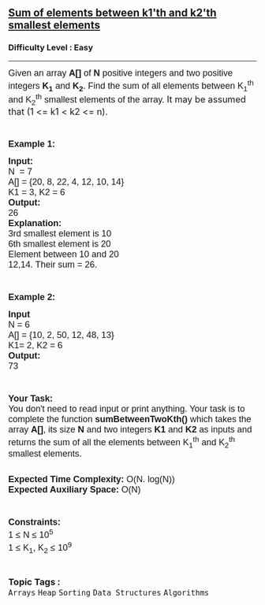 <h2><a href="https://practice.geeksforgeeks.org/problems/sum-of-elements-between-k1th-and-k2th-smallest-elements3133/1">Sum of elements between k1'th and k2'th smallest elements</a></h2><h3>Difficulty Level : Easy</h3><hr><div class="problems_problem_content__Xm_eO"><p><span style="font-family:arial,helvetica,sans-serif"><span style="font-size:18px">Given an array <strong>A[]</strong>&nbsp;of <strong>N</strong>&nbsp;positive&nbsp;integers and two positive integers <strong>K<sub>1</sub></strong> and <strong>K<sub>2</sub></strong>. Find the sum of all elements between K<sub>1</sub><sup>th</sup> and&nbsp;K<sub>2</sub><sup>th</sup> smallest elements of the array.&nbsp;</span></span><span style="font-size:18px">It may be assumed that (1 &lt;= k1 &lt; k2 &lt;= n).</span></p>

<p>&nbsp;</p>

<p><span style="font-family:arial,helvetica,sans-serif"><span style="font-size:18px"><strong>Example 1:</strong></span></span></p>

<pre><span style="font-family:arial,helvetica,sans-serif"><span style="font-size:18px"><strong>Input:</strong></span><span style="font-size:18px">
N  = 7
A[] = {20, 8, 22, 4, 12, 10, 14}
K1 = 3, K2 = 6
<strong>Output:</strong></span>
<span style="font-size:18px">26
<strong>Explanation:</strong></span><span style="font-size:18px">
3rd smallest element is 10
6th smallest element is 20
Element between 10 and 20 
12,14. Their sum = 26.</span></span></pre>

<p>&nbsp;</p>

<p><span style="font-family:arial,helvetica,sans-serif"><span style="font-size:18px"><strong>Example 2:</strong></span></span></p>

<pre><span style="font-family:arial,helvetica,sans-serif"><span style="font-size:18px"><strong>Input</strong>
N = 6
A[] = {10, 2, 50, 12, 48, 13}
K1= 2, K2 = 6
<strong>Output:</strong></span><span style="font-size:18px">
73</span></span></pre>

<p>&nbsp;</p>

<p><span style="font-family:arial,helvetica,sans-serif"><span style="font-size:18px"><strong>Your Task:&nbsp;&nbsp;</strong><br>
You don't need to read input or print anything. Your task is to complete the function&nbsp;<strong>sumBetweenTwoKth()</strong>&nbsp;which takes the array <strong>A[]</strong>, its size <strong>N</strong><strong> </strong>and two integers <strong>K1</strong> and <strong>K2</strong> as inputs and returns the sum of all the elements between K<sub>1</sub><sup>th</sup> and K<sub>2</sub><sup>th</sup> smallest elements.</span></span><br>
&nbsp;</p>

<p><span style="font-family:arial,helvetica,sans-serif"><span style="font-size:18px"><strong>Expected Time Complexity:</strong> O(N. log(N))<br>
<strong>Expected Auxiliary Space:</strong> O(N)</span></span></p>

<p>&nbsp;</p>

<p><span style="font-family:arial,helvetica,sans-serif"><span style="font-size:18px"><strong>Constraints:</strong><br>
1 ≤ N ≤ 10<sup>5</sup><br>
1 ≤ K<sub>1</sub>, K<sub>2</sub> ≤ 10<sup>9</sup></span></span></p>
</div><br><p><span style=font-size:18px><strong>Topic Tags : </strong><br><code>Arrays</code>&nbsp;<code>Heap</code>&nbsp;<code>Sorting</code>&nbsp;<code>Data Structures</code>&nbsp;<code>Algorithms</code>&nbsp;